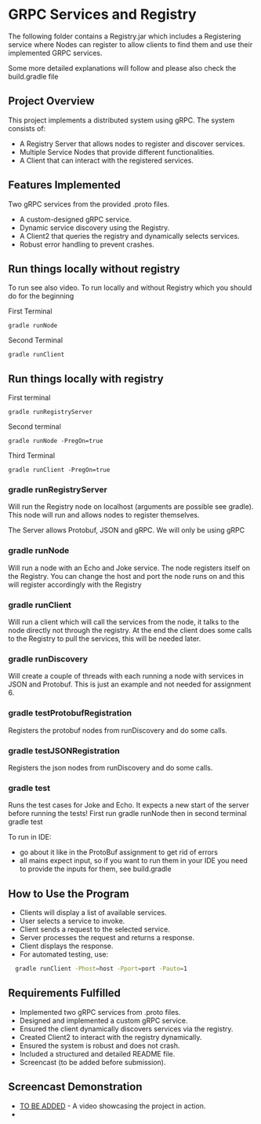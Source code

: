 # GRPC Services and Registry

The following folder contains a Registry.jar which includes a Registering service where Nodes can register to allow clients to find them and use their implemented GRPC services. 

Some more detailed explanations will follow and please also check the build.gradle file


## Project Overview
This project implements a distributed system using gRPC. The system consists of:
- A Registry Server that allows nodes to register and discover services.
- Multiple Service Nodes that provide different functionalities.
- A Client that can interact with the registered services.

## Features Implemented
Two gRPC services from the provided .proto files.
- A custom-designed gRPC service.
- Dynamic service discovery using the Registry.
- A Client2 that queries the registry and dynamically selects services.
- Robust error handling to prevent crashes.


## Run things locally without registry
To run see also video. To run locally and without Registry which you should do for the beginning

First Terminal

    gradle runNode

Second Terminal

    gradle runClient

## Run things locally with registry

First terminal

    gradle runRegistryServer

Second terminal

    gradle runNode -PregOn=true 

Third Terminal

    gradle runClient -PregOn=true


### gradle runRegistryServer
Will run the Registry node on localhost (arguments are possible see gradle). This node will run and allows nodes to register themselves. 

The Server allows Protobuf, JSON and gRPC. We will only be using gRPC

### gradle runNode
Will run a node with an Echo and Joke service. The node registers itself on the Registry. You can change the host and port the node runs on and this will register accordingly with the Registry

### gradle runClient
Will run a client which will call the services from the node, it talks to the node directly not through the registry. At the end the client does some calls to the Registry to pull the services, this will be needed later.

### gradle runDiscovery
Will create a couple of threads with each running a node with services in JSON and Protobuf. This is just an example and not needed for assignment 6. 

### gradle testProtobufRegistration
Registers the protobuf nodes from runDiscovery and do some calls. 

### gradle testJSONRegistration
Registers the json nodes from runDiscovery and do some calls. 

### gradle test
Runs the test cases for Joke and Echo. It expects a new start of the server before running the tests!
First run
    gradle runNode
then in second terminal
    gradle test

To run in IDE:
- go about it like in the ProtoBuf assignment to get rid of errors
- all mains expect input, so if you want to run them in your IDE you need to provide the inputs for them, see build.gradle

## How to Use the Program
- Clients will display a list of available services.
- User selects a service to invoke.
- Client sends a request to the selected service.
- Server processes the request and returns a response.
- Client displays the response.
- For automated testing, use:
```sh
  gradle runClient -Phost=host -Pport=port -Pauto=1
```

## Requirements Fulfilled
- Implemented two gRPC services from .proto files. 
- Designed and implemented a custom gRPC service. 
- Ensured the client dynamically discovers services via the registry. 
- Created Client2 to interact with the registry dynamically. 
- Ensured the system is robust and does not crash. 
- Included a structured and detailed README file. 
- Screencast (to be added before submission).

## Screencast Demonstration

- [TO BE ADDED](saxasx) - A video showcasing the project in action.
- 
  